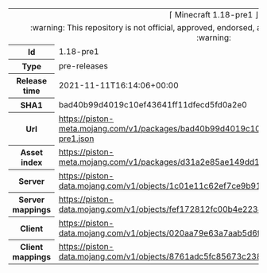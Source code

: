 <html><table>
<tr><td colspan="2" align="center"><img width="0" height="0"><br/>⌈ Minecraft 1.18-pre1 ⌋<br/><img width="0" height="0"></td></tr>
<tr><td colspan="2" align="center"><img width="0" height="0"><br/>
:warning: This repository is not official, approved, endorsed, associated or connected with Mojang :warning:
<br/><img width="0" height="0"></td></tr>
<tr><th>Id</th><td>1.18-pre1</td></tr>
<tr><th>Type</th><td>pre-releases</td></tr>
<tr><th>Release time</th><td>2021-11-11T16:14:06+00:00</td></tr>
<tr><th>SHA1</th><td>bad40b99d4019c10ef43641ff11dfecd5fd0a2e0</td></tr>
<tr><th>Url</th><td><a href="https://piston-meta.mojang.com/v1/packages/bad40b99d4019c10ef43641ff11dfecd5fd0a2e0/1.18-pre1.json">https://piston-meta.mojang.com/v1/packages/bad40b99d4019c10ef43641ff11dfecd5fd0a2e0/1.18-pre1.json</a></td></tr>
<tr><th>Asset index</th><td><a href="https://piston-meta.mojang.com/v1/packages/d31a2e85ae149dd1b1a7070b22cb8887892fda6c/1.18.json">https://piston-meta.mojang.com/v1/packages/d31a2e85ae149dd1b1a7070b22cb8887892fda6c/1.18.json</a></td></tr>
<tr><th>Server</th><td><a href="https://piston-data.mojang.com/v1/objects/1c01e11c62ef7ce9b91324b570a1252d07544f18/server.jar">https://piston-data.mojang.com/v1/objects/1c01e11c62ef7ce9b91324b570a1252d07544f18/server.jar</a></td></tr>
<tr><th>Server mappings</th><td><a href="https://piston-data.mojang.com/v1/objects/fef172812fc00b4e2238df3f15501d19cac225fc/server.txt">https://piston-data.mojang.com/v1/objects/fef172812fc00b4e2238df3f15501d19cac225fc/server.txt</a></td></tr>
<tr><th>Client</th><td><a href="https://piston-data.mojang.com/v1/objects/020aa79e63a7aab5d6f30e5ec7a6c08baee6b64c/client.jar">https://piston-data.mojang.com/v1/objects/020aa79e63a7aab5d6f30e5ec7a6c08baee6b64c/client.jar</a></td></tr>
<tr><th>Client mappings</th><td><a href="https://piston-data.mojang.com/v1/objects/8761adc5fc85673c238fd1b5a278cb143a47c678/client.txt">https://piston-data.mojang.com/v1/objects/8761adc5fc85673c238fd1b5a278cb143a47c678/client.txt</a></td></tr>
</table></html>